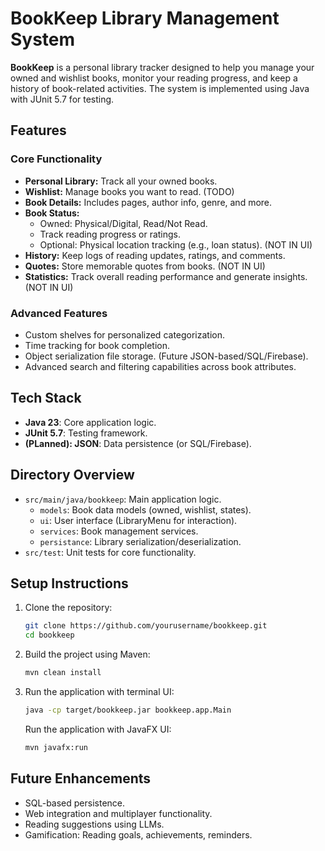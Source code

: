 # BookKeep Library Management System

**BookKeep** is a personal library tracker designed to help you manage your owned and wishlist books, monitor your reading progress, and keep a history of book-related activities. The system is implemented using Java with JUnit 5.7 for testing.

## Features

### Core Functionality

- **Personal Library:** Track all your owned books.
- **Wishlist:** Manage books you want to read. (TODO)
- **Book Details:** Includes pages, author info, genre, and more.
- **Book Status:**
  - Owned: Physical/Digital, Read/Not Read.
  - Track reading progress or ratings.
  - Optional: Physical location tracking (e.g., loan status). (NOT IN UI)
- **History:** Keep logs of reading updates, ratings, and comments.
- **Quotes:** Store memorable quotes from books. (NOT IN UI)
- **Statistics:** Track overall reading performance and generate insights. (NOT IN UI)

### Advanced Features

- Custom shelves for personalized categorization.
- Time tracking for book completion.
- Object serialization file storage. (Future JSON-based/SQL/Firebase).  
- Advanced search and filtering capabilities across book attributes.

## Tech Stack

- **Java 23**: Core application logic.
- **JUnit 5.7**: Testing framework.
- **(PLanned): JSON**: Data persistence (or SQL/Firebase).

## Directory Overview

- `src/main/java/bookkeep`: Main application logic.
  - `models`: Book data models (owned, wishlist, states).
  - `ui`: User interface (LibraryMenu for interaction).
  - `services`: Book management services.
  - `persistance`: Library serialization/deserialization.
- `src/test`: Unit tests for core functionality.

## Setup Instructions

1. Clone the repository:

   ```bash
   git clone https://github.com/yourusername/bookkeep.git
   cd bookkeep
   ```

2. Build the project using Maven:

   ```bash
   mvn clean install
   ```

3. Run the application with terminal UI:

   ```bash
   java -cp target/bookkeep.jar bookkeep.app.Main
   ```

   Run the application with JavaFX UI:

   ```bash
   mvn javafx:run
   ```

## Future Enhancements

- SQL-based persistence.
- Web integration and multiplayer functionality.
- Reading suggestions using LLMs.
- Gamification: Reading goals, achievements, reminders.
